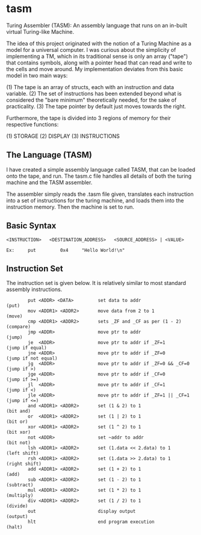 # tasm

Turing Assembler (TASM): An assembly language that runs on an in-built virtual Turing-like Machine.

The idea of this project originated with the notion of a Turing Machine as a model for a universal
computer. I was curious about the simplicity of implementing a TM, which in its traditional sense
is only an array ("tape") that contains symbols, along with a pointer head that can read and write
to the cells and move around. My implementation deviates from this basic model in two main ways:

(1) The tape is an array of structs, each with an instruction and data variable.
(2) The set of instructions has been extended beyond what is considered the "bare minimum" theoretically needed, for the sake of practicality.
(3) The tape pointer by default just moves towards the right. 

Furthermore, the tape is divided into 3 regions of memory for their respective functions:

(1) STORAGE
(2) DISPLAY
(3) INSTRUCTIONS

## The Language (TASM)

I have created a simple assembly language called TASM, that can be loaded onto the tape, and run.
The tasm.c file handles all details of both the turing machine and the TASM assembler.

The assembler simply reads the .tasm file given, translates each instruction into a set of
instructions for the turing machine, and loads them into the instruction memory. Then the machine
is set to run.

## Basic Syntax

```
<INSTRUCTION>	<DESTINATION_ADDRESS>	<SOURCE_ADDRESS> | <VALUE>

Ex:   	put			0x4		"Hello World!\n"
```

## Instruction Set

The instruction set is given below. It is relatively similar to most standard assembly instructions.

```
	    put <ADDR> <DATA>         set data to addr                    (put)
    	mov <ADDR1> <ADDR2>       move data from 2 to 1               (move)
    	cmp <ADDR1> <ADDR2>       sets _ZF and _CF as per (1 - 2)     (compare)
    	jmp <ADDR>                move ptr to addr                    (jump)
    	je  <ADDR>                move ptr to addr if _ZF=1           (jump if equal)
    	jne <ADDR>                move ptr to addr if _ZF=0           (jump if not equal)
    	jg  <ADDR>                move ptr to addr if _ZF=0 && _CF=0  (jump if >)
    	jge <ADDR>                move ptr to addr if _CF=0           (jump if >=)
    	jl  <ADDR>                move ptr to addr if _CF=1           (jump if <)
    	jle <ADDR>                move ptr to addr if _ZF=1 || _CF=1  (jump if <=)
    	and <ADDR1> <ADDR2>       set (1 & 2) to 1                    (bit and)
    	or  <ADDR1> <ADDR2>       set (1 | 2) to 1                    (bit or)
    	xor <ADDR1> <ADDR2>       set (1 ^ 2) to 1                    (bit xor)
    	not <ADDR>                set ~addr to addr                   (bit not)
    	lsh <ADDR1> <ADDR2>       set (1.data << 2.data) to 1         (left shift)
    	rsh <ADDR1> <ADDR2>       set (1.data >> 2.data) to 1         (right shift)
    	add <ADDR1> <ADDR2>       set (1 + 2) to 1                    (add)
    	sub <ADDR1> <ADDR2>       set (1 - 2) to 1                    (subtract)
    	mul <ADDR1> <ADDR2>       set (1 * 2) to 1                    (multiply)
    	div <ADDR1> <ADDR2>       set (1 / 2) to 1                    (divide)
    	out                       display output                      (output)
    	hlt                       end program execution               (halt)
```
